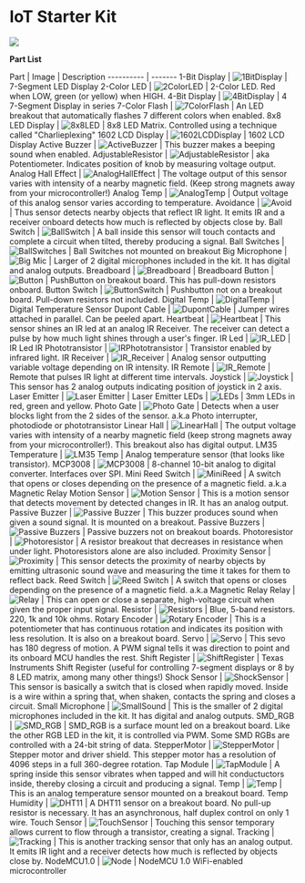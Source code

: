 # IoT Starter Kit

<a href="https://www.amazon.com/FoxDen-ISK2017-Iot-Starter-Kit/dp/B06XVLZYPY/ref=as_li_ss_il?ie=UTF8&qid=1496278432&sr=8-2&keywords=foxden&linkCode=li3&tag=foxy05f-20&linkId=fb5c82b46fb5db3e328a7a2846d98793" target="_blank"><img border="0" src="//ws-na.amazon-adsystem.com/widgets/q?_encoding=UTF8&ASIN=B06XVLZYPY&Format=_SL250_&ID=AsinImage&MarketPlace=US&ServiceVersion=20070822&WS=1&tag=foxy05f-20"></a><img src="https://ir-na.amazon-adsystem.com/e/ir?t=foxy05f-20&l=li3&o=1&a=B06XVLZYPY" width="1" height="1" border="0" alt="" style="border:none !important;margin:0px !important;" />



<b> Part List </b>

Part | Image | Description
---------- | -------
1-Bit Display 	   | ![1BitDisplay](images/parts/1-BitDisplay.png)	   | 7-Segment LED Display
2-Color LED 	   | ![2ColorLED](images/parts/2ColorLED.png) 	   	   | 2-Color LED. Red when LOW, green (or yellow) when HIGH.
4-Bit Display 	   | ![4BitDisplay](images/parts/4-BitDisplay.png)     | 4 7-Segment Display in series
7-Color Flash 	   | ![7ColorFlash](images/parts/7ColorFlash.png) 	   | An LED breakout that automatically flashes 7 different colors when enabled.
8x8 LED Display    | ![8x8LED](images/parts/8-8Display.png)			   | 8x8 LED Matrix. Controlled using a technique called "Charlieplexing"
1602 LCD Display   | ![1602LCDDisplay](images/parts/1602LCD.png)	   | 1602 LCD Display
Active Buzzer 	   | ![ActiveBuzzer](images/parts/ActiveBuzzer.png)	   | This buzzer makes a beeping sound when enabled.
AdjustableResistor | ![AdjustableResistor](images/parts/AdjustableResistor.png) | aka Potentiometer. Indicates position of knob by measuring voltage output.
Analog Hall Effect | ![AnalogHallEffect](images/parts/AnalogHall.png)  | The voltage output of this sensor varies with intensity of a nearby magnetic field. (Keep strong magnets away from your microcontroller!)
Analog Temp 	   | ![AnalogTemp](images/parts/AnalogTemp.png) 	   | Output voltage of this analog sensor varies according to temperature.
Avoidance		   | ![Avoid](images/parts/Avoid.png) 				   | Thus sensor detects nearby objects that reflect IR light. It emits IR and a receiver onboard detects how much is reflected by objects close by.
Ball Switch 	   | ![BallSwitch](images/parts/BallSwitch.png)		   | A ball inside this sensor will touch contacts and complete a circuit when tilted, thereby producing a signal.
Ball Switches 	   | ![BallSwitches](images/parts/BallSwitches.png)    | Ball Switches not mounted on breakout
Big Microphone 	   | ![Big Mic](images/parts/BigSound.png) 		   	   | Larger of 2 digital microphones included in the kit. It has digital and analog outputs.
Breadboard 		   | ![Breadboard](images/parts/Breadboard.png)		   | Breadboard
Button 			   | ![Button](images/parts/Button.png)				   | PushButton on breakout board. This has pull-down resistors onboard.
Button Switch 	   | ![ButtonSwitch](images/parts/ButtonSwitch.png)    | Pushbutton not on a breakout board. Pull-down resistors not included.
Digital Temp 	   | ![DigitalTemp](images/parts/DigitalTemp.png)	   | Digital Temperature Sensor
Dupont Cable 	   | ![DupontCable](images/parts/DupontCable.png)	   | Jumper wires attached in parallel. Can be peeled apart.
Heartbeat 		   | ![Heartbeat](images/parts/Heartbeat.png) 		   | This sensor shines an IR led at an analog IR Receiver. The receiver can detect a pulse by how much light shines through a user's finger.
IR Led 			   | ![IR_LED](images/parts/IRLED.png) 				   | IR Led
IR Phototransistor | ![IRPhototransistor](images/parts/IRPhotoTransistor.png) | Transistor enabled by infrared light.
IR Receiver 	   | ![IR_Receiver](images/parts/IRReceiver.png)	   | Analog sensor outputting variable voltage depending on IR intensity.
IR Remote 		   | ![IR_Remote](images/parts/IRRemote.png) 		   | Remote that pulses IR light at different time intervals.
Joystick		   | ![Joystick](images/parts/Joystick.png) 		   | This sensor has 2 analog outputs indicating position of joystick in 2 axis.
Laser Emitter 	   | ![Laser Emitter](images/parts/LaserEmit.png) 	   | Laser Emitter
LEDs 			   | ![LEDs](images/parts/LEDs.png)					   | 3mm LEDs in red, green and yellow.
Photo Gate		   | ![Photo Gate](images/parts/LightBlocking.png)     | Detects when a user blocks light from the 2 sides of the sensor. a.k.a Photo interrupter, photodiode or phototransistor
Linear Hall 	   | ![LinearHall](images/parts/LinearHall.png) 	   | The output voltage varies with intensity of a nearby magnetic field (keep strong magnets away from your microcontroller!). This breakout also has digital output.
LM35 Temperature   | ![LM35 Temp](images/parts/LM35TempSensor.png) 	   | Analog temperature sensor (that looks like transistor).
MCP3008			   | ![MCP3008](images/parts/MCP3008.png)			   | 8-channel 10-bit analog to digital converter. Interfaces over SPI.
Mini Reed Switch   | ![MiniReed](images/parts/MiniReed.png)			   | A switch that opens or closes depending on the presence of a magnetic field. a.k.a Magnetic Relay
Motion Sensor 	   | ![Motion Sensor](images/parts/PIR.png) 		   | This is a motion sensor that detects movement by detected changes in IR. It has an analog output.
Passive Buzzer 	   | ![Passive Buzzer](images/parts/PassiveBuzzer.png) | This buzzer produces sound when given a sound signal. It is mounted on a breakout.
Passive Buzzers    | ![Passive Buzzers](images/parts/PassiveBuzzer_NoBreakout.png) | Passive buzzers not on breakout boards.
Photoresistor	   | ![Photoresistor](images/parts/Photoresistor.png)  | A resistor breakout that decreases in resistance when under light. Photoresistors alone are also included.
Proximity Sensor   | ![Proximity](images/parts/proximity.png)		   | This sensor detects the proximity of nearby objects by emitting ultrasonic sound wave and measuring the time it takes for them to reflect back.
Reed Switch  	   | ![Reed Switch](images/parts/ReedSwitch.png) 	   | A switch that opens or closes depending on the presence of a magnetic field. a.k.a Magnetic Relay
Relay 			   | ![Relay](images/parts/Relay.png) 				   | This can open or close a separate, high-voltage circuit when given the proper input signal.
Resistor  		   | ![Resistors](images/parts/Resistors.png)		   | Blue, 5-band resistors. 220, 1k and 10k ohms.
Rotary Encoder 	   | ![Rotary Encoder](images/parts/RotaryEncoder.png) | This is a potentiometer that has continuous rotation and indicates its position with less resolution. It is also on a breakout board.
Servo 		       | ![Servo](images/parts/Servo.png)				   | This sevo has 180 degress of motion. A PWM signal tells it was direction to point and its onboard MCU handles the rest.
Shift Register 	   | ![ShiftRegister](images/parts/ShiftRegister.png)  | Texas Instruments Shift Register (useful for controlling 7-segment displays or 8 by 8 LED matrix, among many other things!)
Shock Sensor 	   | ![ShockSensor](images/parts/ShockSensor.png) 	   | This sensor is basically a switch that is closed when rapidly moved. Inside is a wire within a spring that, when shaken, contacts the spring and closes a circuit.
Small Microphone   | ![SmallSound](images/parts/SmallSound.png) 	   | This is the smaller of 2 digital microphones included in the kit. It has digital and analog outputs.
SMD_RGB 		   | ![SMD_RGB](images/parts/SMD_RGB.png) 			   | SMD_RGB is a surface mount led on a breakout board. Like the other RGB LED in the kit, it is controlled via PWM. Some SMD RGBs are controlled with a 24-bit string of data.
StepperMotor	   | ![StepperMotor](images/parts/StepperMotor.png)	   | Stepper motor and driver shield. This stepper motor has a resolution of 4096 steps in a full 360-degree rotation.
Tap Module 		   | ![TapModule](images/parts/TapModule.png) 		   | A spring inside this sensor vibrates when tapped and will hit conductuctors inside, thereby closing a circuit and producing a signal.
Temp 			   | ![Temp](images/parts/Temp.png) 				   | This is an analog temperature sensor mounted on a breakout board.
Temp Humidity 	   | ![DHT11](images/parts/TempAndHumidity.png) 	   | A DHT11 sensor on a breakout board. No pull-up resistor is necessary. It has an asynchronous, half duplex control on only 1 wire.
Touch Sensor 	   | ![TouchSensor](images/parts/TouchSensor.png) 	   | Touching this sensor temporary allows current to flow through a transistor, creating a signal.
Tracking 		   | ![Tracking](images/parts/Tracking.png) 		   | This is another tracking sensor that only has an analog output. It emits IR light and a receiver detects how much is reflected by objects close by.
NodeMCU1.0		   | ![Node](images/parts/NodeMCU1.0.png)			   | NodeMCU 1.0 WiFi-enabled microcontroller
